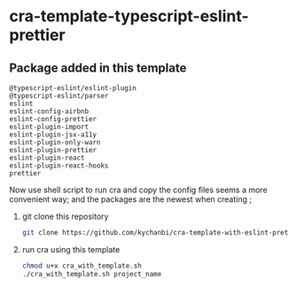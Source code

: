 # cra-template-typescript-eslint-prettier

## Package added in this template

```
@typescript-eslint/eslint-plugin
@typescript-eslint/parser
eslint
eslint-config-airbnb
eslint-config-prettier
eslint-plugin-import
eslint-plugin-jsx-a11y
eslint-plugin-only-warn
eslint-plugin-prettier
eslint-plugin-react
eslint-plugin-react-hooks
prettier

```
Now use shell script to run cra and copy the config files seems a more convenient way; and the packages are the newest when creating ;

1. git clone this repository

      ```sh
      git clone https://github.com/kychanbi/cra-template-with-eslint-prettier.git
      ```

2. run cra using this template

      ```sh
      chmod u+x cra_with_template.sh
      ./cra_with_template.sh project_name
      ```




